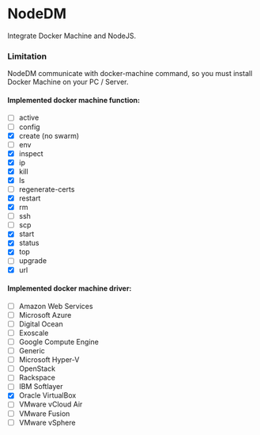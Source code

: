 # NodeDM

Integrate Docker Machine and NodeJS.

### Limitation

NodeDM communicate with docker-machine command, so you must install Docker Machine on your PC / Server.

#### Implemented docker machine function:

- [ ] active
- [ ] config
- [x] create (no swarm)
- [ ] env
- [x] inspect
- [x] ip
- [x] kill
- [x] ls
- [ ] regenerate-certs
- [x] restart
- [x] rm
- [ ] ssh
- [ ] scp
- [x] start
- [x] status
- [x] top
- [ ] upgrade
- [x] url

#### Implemented docker machine driver:

- [ ] Amazon Web Services
- [ ] Microsoft Azure
- [ ] Digital Ocean
- [ ] Exoscale
- [ ] Google Compute Engine
- [ ] Generic
- [ ] Microsoft Hyper-V
- [ ] OpenStack
- [ ] Rackspace
- [ ] IBM Softlayer
- [x] Oracle VirtualBox
- [ ] VMware vCloud Air
- [ ] VMware Fusion
- [ ] VMware vSphere
